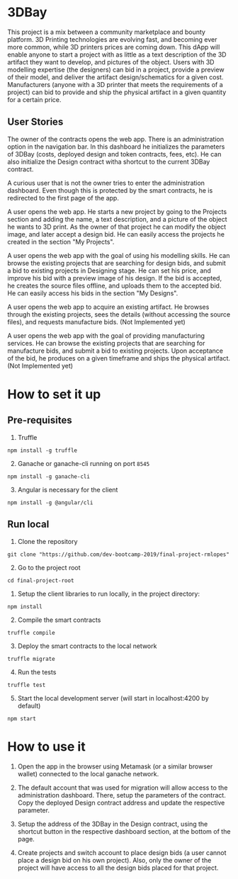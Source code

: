 3DBay
=====

This project is a mix between a community marketplace and bounty platform. 3D Printing technologies are evolving fast, and becoming ever more common, while 3D printers prices are coming down. This dApp will enable anyone to start a project with as little as a text description of the 3D artifact they want to develop, and pictures of the object. Users with 3D modelling expertise (the designers) can bid in a project, provide a preview of their model, and deliver the artifact design/schematics for a given cost. Manufacturers (anyone with a 3D printer that meets the requirements of a project) can bid to provide and ship the physical artifact in a given quantity for a certain price.


## User Stories

The owner of the contracts opens the web app. There is an administration option in the navigation bar. In this dashboard he initializes the parameters  of 3DBay (costs, deployed design and token contracts, fees, etc). He can also initialize the Design contract witha  shortcut to the current 3DBay contract.

A curious user that is not the owner tries to enter the administration dashboard. Even though this is protected by the smart contracts, he is redirected to the first page of the app.

A user opens the web app. He starts a new project by going to the Projects section and adding the name, a text description, and a picture of the object he wants to 3D print. As the owner of that project he can modify the object image, and later accept a design bid. He can easily access the projects he created in the section "My Projects".

A user opens the web app with the goal of using his modelling skills. He can browse the existing projects that are searching for design bids, and submit a bid to existing projects in Designing stage. He can set his price, and improve his bid with a preview image of his design. If the bid is accepted, he creates the source files offline, and uploads them to the accepted bid. He can easily access his bids in the section "My Designs".

A user opens the web app to acquire an existing artifact. He browses through the existing projects, sees the details (without accessing the source files), and requests manufacture bids. (Not Implemented yet)

A user opens the web app with the goal of providing manufacturing services. He can browse the existing projects that are searching for manufacture bids, and submit a bid to existing projects. Upon acceptance of the bid, he produces on a given timeframe and ships the physical artifact. (Not Implemented yet)


# How to set it up

## Pre-requisites

1. Truffle

`npm install -g truffle`

2. Ganache or ganache-cli running on port `8545`

`npm install -g ganache-cli`

3. Angular is necessary for the client

`npm install -g @angular/cli`

## Run local

1. Clone the repository

`git clone "https://github.com/dev-bootcamp-2019/final-project-rmlopes"`

2. Go to the project root

`cd final-project-root`

1. Setup the client libraries to run locally, in the project directory:

`npm install`

2. Compile the smart contracts

`truffle compile`

3. Deploy the smart contracts to the local network

`truffle migrate`

4. Run the tests

`truffle test`

5. Start the local development server (will start in localhost:4200 by default)

`npm start`


# How to use it 

1. Open the app in the browser using Metamask (or a similar browser wallet) connected to the local ganache network. 

2. The default account that was used for migration will allow access to the administration dashboard. There, setup the parameters of the contract. Copy the deployed Design contract address and update the respective parameter. 

3. Setup the address of the 3DBay in the Design contract, using the shortcut button in the respective dashboard section, at the bottom of the page.

4. Create projects and switch account to place design bids (a user cannot place a design bid on his own project). Also, only the owner of the project will have access to all the design bids placed for that project.



